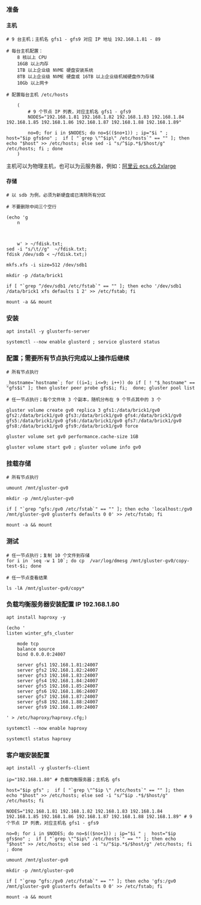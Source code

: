 
### 准备


#### 主机

	# 9 台主机；主机名 gfs1 - gfs9 对应 IP 地址 192.168.1.81 - 89

	# 每台主机配置：
		8 核以上 CPU
		16GB 以上内存 		
		1TB 以上企业级 NVME 硬盘安装系统
		8TB 以上企业级 NVME 硬盘或 16TB 以上企业级机械硬盘作为存储
		10Gb 以上网卡

	# 配置每台主机 /etc/hosts 
		
		(
			# 9 个节点 IP 列表，对应主机名 gfs1 - gfs9
			NODES="192.168.1.81 192.168.1.82 192.168.1.83 192.168.1.84 192.168.1.85 192.168.1.86 192.168.1.87 192.168.1.88 192.168.1.89"

			no=0; for i in $NODES; do no=$(($no+1)) ; ip="$i " ;  host="$ip gfs$no" ;  if [ "`grep \"^$ip\" /etc/hosts`" == "" ]; then echo "$host" >> /etc/hosts; else sed -i "s/^$ip.*$/$host/g" /etc/hosts; fi ; done
		)

主机可以为物理主机，也可以为云服务器，例如：[阿里云 ecs.c6.2xlarge](https://www.aliyun.com/product/ecs?source=5176.11533457&userCode=1gbajwso)


#### 存储

	# 以 sdb 为例，必须为新硬盘或已清除所有分区

	# 不要删除中间三个空行
	
	(echo 'g
		n
		
		
		
		w' > ~/fdisk.txt;
	sed -i "s/\t//g"  ~/fdisk.txt;
	fdisk /dev/sdb < ~/fdisk.txt;)

	mkfs.xfs -i size=512 /dev/sdb1

	mkdir -p /data/brick1
	
	if [ "`grep ^/dev/sdb1 /etc/fstab`" == "" ]; then echo '/dev/sdb1 /data/brick1 xfs defaults 1 2' >> /etc/fstab; fi
	
	mount -a && mount


### 安装

	apt install -y glusterfs-server

	systemctl --now enable glusterd ; service glusterd status


### 配置；需要所有节点执行完成以上操作后继续

	# 所有节点执行

	_hostname=`hostname`; for ((i=1; i<=9; i++)) do if [ ! "$_hostname" == "gfs$i" ]; then gluster peer probe gfs$i; fi;  done; gluster pool list

	# 任一节点执行；每个文件块 3 个副本，随机分布在 9 个节点其中的 3 个

	gluster volume create gv0 replica 3 gfs1:/data/brick1/gv0 gfs2:/data/brick1/gv0 gfs3:/data/brick1/gv0 gfs4:/data/brick1/gv0 gfs5:/data/brick1/gv0 gfs6:/data/brick1/gv0 gfs7:/data/brick1/gv0 gfs8:/data/brick1/gv0 gfs9:/data/brick1/gv0 force

	gluster volume set gv0 performance.cache-size 1GB

	gluster volume start gv0 ; gluster volume info gv0


### 挂载存储

	# 所有节点执行

	umount /mnt/gluster-gv0

	mkdir -p /mnt/gluster-gv0

	if [ "`grep ^gfs:/gv0 /etc/fstab`" == "" ]; then echo 'localhost:/gv0 /mnt/gluster-gv0 glusterfs defaults 0 0' >> /etc/fstab; fi

	mount -a && mount


### 测试

	# 任一节点执行；复制 10 个文件到存储
	for i in `seq -w 1 10`; do cp  /var/log/dmesg /mnt/gluster-gv0/copy-test-$i; done

	# 任一节点查看结果

	ls -lA /mnt/gluster-gv0/copy*
	

### 负载均衡服务器安装配置 IP 192.168.1.80

	apt install haproxy -y

	(echo '
	listen winter_gfs_cluster

		mode tcp
		balance source
		bind 0.0.0.0:24007
		
		server gfs1 192.168.1.81:24007
		server gfs2 192.168.1.82:24007
		server gfs3 192.168.1.83:24007
		server gfs4 192.168.1.84:24007
		server gfs5 192.168.1.85:24007
		server gfs6 192.168.1.86:24007
		server gfs7 192.168.1.87:24007
		server gfs8 192.168.1.88:24007
		server gfs9 192.168.1.89:24007

	' > /etc/haproxy/haproxy.cfg;)

	systemctl --now enable haproxy

	systemctl status haproxy

	
### 客户端安装配置

	apt install -y glusterfs-client

	ip="192.168.1.80" # 负载均衡服务器；主机名 gfs

	host="$ip gfs" ;  if [ "`grep \"^$ip \" /etc/hosts`" == "" ]; then echo "$host" >> /etc/hosts; else sed -i "s/^$ip .*$/$host/g" /etc/hosts; fi

	NODES="192.168.1.81 192.168.1.82 192.168.1.83 192.168.1.84 192.168.1.85 192.168.1.86 192.168.1.87 192.168.1.88 192.168.1.89" # 9 个节点 IP 列表，对应主机名 gfs1 - gfs9

	no=0; for i in $NODES; do no=$(($no+1)) ; ip="$i " ;  host="$ip gfs$no" ;  if [ "`grep \"^$ip\" /etc/hosts`" == "" ]; then echo "$host" >> /etc/hosts; else sed -i "s/^$ip.*$/$host/g" /etc/hosts; fi ; done
	
	umount /mnt/gluster-gv0

	mkdir -p /mnt/gluster-gv0

	if [ "`grep ^gfs:/gv0 /etc/fstab`" == "" ]; then echo 'gfs:/gv0 /mnt/gluster-gv0 glusterfs defaults 0 0' >> /etc/fstab; fi

	mount -a && mount


